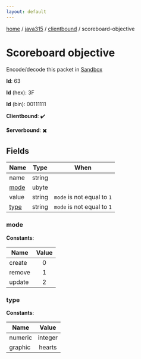```yaml
---
layout: default
---
```


[home](/)  /  [java315](/protocol/java315)  /  [clientbound](/protocol/java315/clientbound)  /  scoreboard-objective

# Scoreboard objective

Encode/decode this packet in [Sandbox](../../../sandbox/java315#Clientbound.ScoreboardObjective)

**Id**: 63

**Id** (hex): 3F

**Id** (bin): 00111111

**Clientbound**: ✔️

**Serverbound**: ✖️

## Fields

Name | Type | When
---|---|:---:
name | string | 
[mode](#mode) | ubyte | 
value | string | <code>mode</code> is not equal to <code>1</code>
[type](#type) | string | <code>mode</code> is not equal to <code>1</code>

### mode

**Constants**:

Name | Value
---|:---:
create | 0
remove | 1
update | 2

### type

**Constants**:

Name | Value
---|:---:
numeric | integer
graphic | hearts
